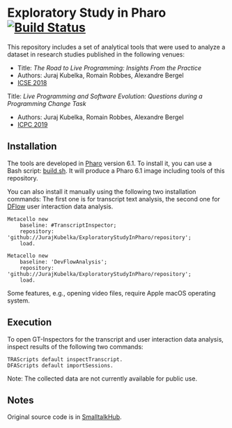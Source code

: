 # Exploratory Study in Pharo [![Build Status](https://travis-ci.org/JurajKubelka/ExploratoryStudyInPharo.svg?branch=master)](https://travis-ci.org/JurajKubelka/ExploratoryStudyInPharo)

This repository includes a set of analytical tools that were used to analyze a dataset in research studies published in the following venues:

- Title: *The Road to Live Programming: Insights From the Practice*
- Authors: Juraj Kubelka, Romain Robbes, Alexandre Bergel
- [ICSE 2018](https://www.icse2018.org/event/icse-2018-technical-papers-the-road-to-live-programming-insights-from-the-practice)

Title: *Live Programming and Software Evolution: Questions during a Programming Change Task*
- Authors: Juraj Kubelka, Romain Robbes, Alexandre Bergel
- [ICPC 2019](https://conf.researchr.org/home/icpc-2019)

## Installation 

The tools are developed in [Pharo](http://pharo.org) version 6.1. To install it, you can use a Bash script: [build.sh](scripts/build.sh). It will produce a Pharo 6.1 image including tools of this repository.

You can also install it manually using the following two installation commands: The first one is for transcript text analysis, the second one for  [DFlow](http://dflow.inf.usi.ch) user interaction data analysis.

```Smalltalk
Metacello new
    baseline: #TranscriptInspector;
    repository: 'github://JurajKubelka/ExploratoryStudyInPharo/repository';
    load.

Metacello new
	baseline: 'DevFlowAnalysis';
	repository: 'github://JurajKubelka/ExploratoryStudyInPharo/repository';
	load.
```

Some features, e.g., opening video files, require Apple macOS operating system.

## Execution

To open GT-Inspectors for the transcript and user interaction data analysis, inspect results of the following two commands:

```Smalltalk
TRAScripts default inspectTranscript.
DFAScripts default importSessions.
```

Note: The collected data are not currently available for public use.

## Notes

Original source code is in [SmalltalkHub](http://www.smalltalkhub.com/#!/~JurajKubelka/ExploratoryStudyInPharo/).
